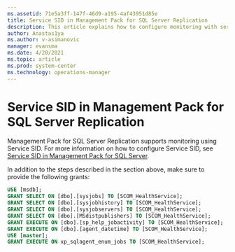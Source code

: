 ```yaml
---
ms.assetid: 71e5a3ff-147f-46d9-a195-4af43951d85e
title: Service SID in Management Pack for SQL Server Replication
description: This article explains how to configure monitoring with service SID in Management Pack for SQL Server Replication
author: Anastas1ya
ms.author: v-asimanovic
manager: evansma
ms.date: 4/20/2021
ms.topic: article
ms.prod: system-center
ms.technology: operations-manager
---
```


# Service SID in Management Pack for SQL Server Replication

Management Pack for SQL Server Replication supports monitoring using Service SID. For more information on how to configure Service SID, see [Service SID in Management Pack for SQL Server](./sql-server-management-pack-service-sid.md).

In addition to the steps described in the section above, make sure to provide the following grants:

```sql
USE [msdb];
GRANT SELECT ON [dbo].[sysjobs] TO [SCOM_HealthService];
GRANT SELECT ON [dbo].[sysjobhistory] TO [SCOM_HealthService];
GRANT SELECT ON [dbo].[sysjobservers] TO [SCOM_HealthService];
GRANT SELECT ON [dbo].[MSdistpublishers] TO [SCOM_HealthService];
GRANT EXECUTE ON [dbo].[sp_help_jobactivity] TO [SCOM_HealthService];
GRANT EXECUTE ON [dbo].[agent_datetime] TO [SCOM_HealthService];
USE [master];
GRANT EXECUTE ON xp_sqlagent_enum_jobs TO [SCOM_HealthService];
```